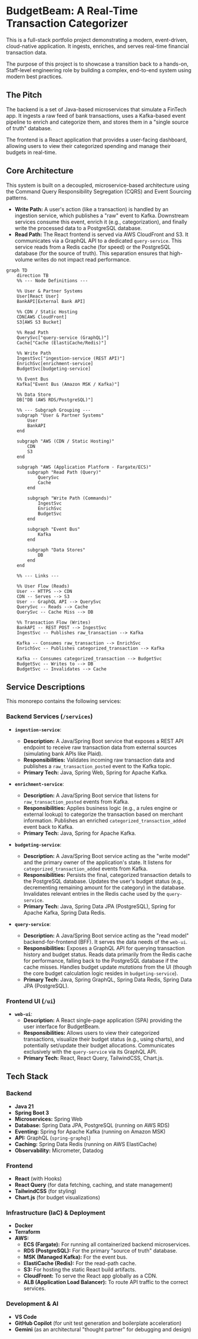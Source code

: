 # BudgetBeam: A Real-Time Transaction Categorizer

This is a full-stack portfolio project demonstrating a modern, event-driven, cloud-native application. It ingests, enriches, and serves real-time financial transaction data.

The purpose of this project is to showcase a transition back to a hands-on, Staff-level engineering role by building a complex, end-to-end system using modern best practices.

## The Pitch

The backend is a set of Java-based microservices that simulate a FinTech app. It ingests a raw feed of bank transactions, uses a Kafka-based event pipeline to enrich and categorize them, and stores them in a "single source of truth" database.

The frontend is a React application that provides a user-facing dashboard, allowing users to view their categorized spending and manage their budgets in real-time.

## Core Architecture

This system is built on a decoupled, microservice-based architecture using the Command Query Responsibility Segregation (CQRS) and Event Sourcing patterns.

* **Write Path:** A user's action (like a transaction) is handled by an ingestion service, which publishes a "raw" event to Kafka. Downstream services consume this event, enrich it (e.g., categorization), and finally write the processed data to a PostgreSQL database.
* **Read Path:** The React frontend is served via AWS CloudFront and S3. It communicates via a GraphQL API to a dedicated `query-service`. This service reads from a Redis cache (for speed) or the PostgreSQL database (for the source of truth). This separation ensures that high-volume writes do not impact read performance.

```mermaid
graph TD
    direction TB
    %% --- Node Definitions ---
    
    %% User & Partner Systems
    User[React User]
    BankAPI[External Bank API]

    %% CDN / Static Hosting
    CDN[AWS CloudFront]
    S3[AWS S3 Bucket]

    %% Read Path
    QuerySvc["query-service (GraphQL)"]
    Cache["Cache (ElastiCache/Redis)"]

    %% Write Path
    IngestSvc["ingestion-service (REST API)"]
    EnrichSvc[enrichment-service]
    BudgetSvc[budgeting-service]

    %% Event Bus
    Kafka["Event Bus (Amazon MSK / Kafka)"]

    %% Data Store
    DB["DB (AWS RDS/PostgreSQL)"]

    %% --- Subgraph Grouping ---
    subgraph "User & Partner Systems"
        User
        BankAPI
    end

    subgraph "AWS (CDN / Static Hosting)"
        CDN
        S3
    end

    subgraph "AWS (Application Platform - Fargate/ECS)"
        subgraph "Read Path (Query)"
            QuerySvc
            Cache
        end

        subgraph "Write Path (Commands)"
            IngestSvc
            EnrichSvc
            BudgetSvc
        end

        subgraph "Event Bus"
            Kafka
        end
        
        subgraph "Data Stores"
            DB
        end
    end

    %% --- Links ---

    %% User Flow (Reads)
    User -- HTTPS --> CDN
    CDN -- Serves --> S3
    User -- GraphQL API --> QuerySvc
    QuerySvc -- Reads --> Cache
    QuerySvc -- Cache Miss --> DB

    %% Transaction Flow (Writes)
    BankAPI -- REST POST --> IngestSvc
    IngestSvc -- Publishes raw_transaction --> Kafka
    
    Kafka -- Consumes raw_transaction --> EnrichSvc
    EnrichSvc -- Publishes categorized_transaction --> Kafka
    
    Kafka -- Consumes categorized_transaction --> BudgetSvc
    BudgetSvc -- Writes to --> DB
    BudgetSvc -- Invalidates --> Cache
```
## Service Descriptions

This monorepo contains the following services:

### Backend Services (`/services`)

* **`ingestion-service`**:
    * **Description:** A Java/Spring Boot service that exposes a REST API endpoint to receive raw transaction data from external sources (simulating bank APIs like Plaid).
    * **Responsibilities:** Validates incoming raw transaction data and publishes a `raw_transaction_posted` event to the Kafka topic.
    * **Primary Tech:** Java, Spring Web, Spring for Apache Kafka.

* **`enrichment-service`**:
    * **Description:** A Java/Spring Boot service that listens for `raw_transaction_posted` events from Kafka.
    * **Responsibilities:** Applies business logic (e.g., a rules engine or external lookup) to categorize the transaction based on merchant information. Publishes an enriched `categorized_transaction_added` event back to Kafka.
    * **Primary Tech:** Java, Spring for Apache Kafka.

* **`budgeting-service`**:
    * **Description:** A Java/Spring Boot service acting as the "write model" and the primary owner of the application's state. It listens for `categorized_transaction_added` events from Kafka.
    * **Responsibilities:** Persists the final, categorized transaction details to the PostgreSQL database. Updates the user's budget status (e.g., decrementing remaining amount for the category) in the database. Invalidates relevant entries in the Redis cache used by the `query-service`.
    * **Primary Tech:** Java, Spring Data JPA (PostgreSQL), Spring for Apache Kafka, Spring Data Redis.

* **`query-service`**:
    * **Description:** A Java/Spring Boot service acting as the "read model" backend-for-frontend (BFF). It serves the data needs of the `web-ui`.
    * **Responsibilities:** Exposes a GraphQL API for querying transaction history and budget status. Reads data primarily from the Redis cache for performance, falling back to the PostgreSQL database if the cache misses. Handles budget update *mutations* from the UI (though the core budget calculation logic resides in `budgeting-service`).
    * **Primary Tech:** Java, Spring GraphQL, Spring Data Redis, Spring Data JPA (PostgreSQL).

### Frontend UI (`/ui`)

* **`web-ui`**:
    * **Description:** A React single-page application (SPA) providing the user interface for BudgetBeam.
    * **Responsibilities:** Allows users to view their categorized transactions, visualize their budget status (e.g., using charts), and potentially set/update their budget allocations. Communicates exclusively with the `query-service` via its GraphQL API.
    * **Primary Tech:** React, React Query, TailwindCSS, Chart.js.


## Tech Stack

### Backend
* **Java 21**
* **Spring Boot 3**
* **Microservices:** Spring Web
* **Database:** Spring Data JPA, PostgreSQL (running on AWS RDS)
* **Eventing:** Spring for Apache Kafka (running on Amazon MSK)
* **API:** GraphQL (`spring-graphql`)
* **Caching:** Spring Data Redis (running on AWS ElastiCache)
* **Observability:** Micrometer, Datadog

### Frontend
* **React** (with Hooks)
* **React Query** (for data fetching, caching, and state management)
* **TailwindCSS** (for styling)
* **Chart.js** (for budget visualizations)

### Infrastructure (IaC) & Deployment
* **Docker**
* **Terraform**
* **AWS:**
    * **ECS (Fargate):** For running all containerized backend microservices.
    * **RDS (PostgreSQL):** For the primary "source of truth" database.
    * **MSK (Managed Kafka):** For the event bus.
    * **ElastiCache (Redis):** For the read-path cache.
    * **S3:** For hosting the static React build artifacts.
    * **CloudFront:** To serve the React app globally as a CDN.
    * **ALB (Application Load Balancer):** To route API traffic to the correct services.

### Development & AI
* **VS Code**
* **GitHub Copilot** (for unit test generation and boilerplate acceleration)
* **Gemini** (as an architectural "thought partner" for debugging and design)